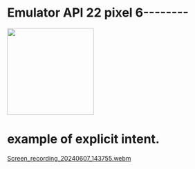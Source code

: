 # Emulator API 22 pixel 6--------

<img src="https://user-images.githubusercontent.com/github.com/Shivam9456Singh/Explicit_Intents/assets/113454708/0c75c1cd-6db2-4375-9d52-c37d7cb2d021" width="200" />


# example of explicit intent.

[Screen_recording_20240607_143755.webm](https://github.com/Shivam9456Singh/Explicit_Intents/assets/113454708/2717be37-1732-4b3f-9c7a-2712ec8042c4)

